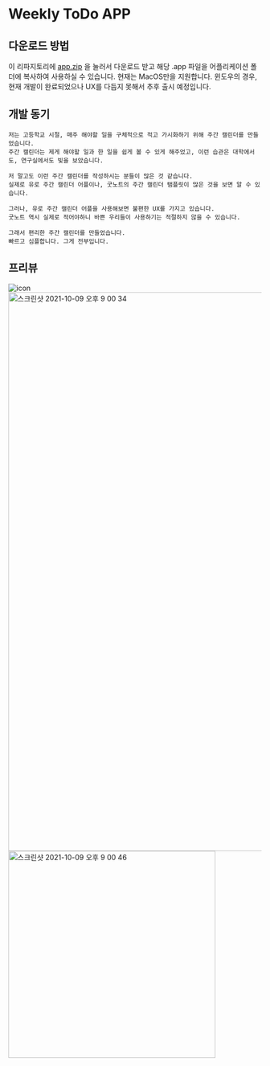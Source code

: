 # Weekly ToDo APP
## 다운로드 방법
이 리파지토리에 [app.zip](https://github.com/KorKite/weekly-Todo-Desktop/blob/main/weektodo.app.zip) 을 눌러서 다운로드 받고 해당 .app 파일을 어플리케이션 폴더에 복사하여 사용하실 수 있습니다.
    현재는 MacOS만을 지원합니다.
    윈도우의 경우, 현재 개발이 완료되었으나 UX를 다듬지 못해서 추후 출시 예정입니다.
    

## 개발 동기
    저는 고등학교 시절, 매주 해야할 일을 구체적으로 적고 가시화하기 위해 주간 캘린더를 만들었습니다.
    주간 캘린더는 제게 해야할 일과 한 일을 쉽게 볼 수 있게 해주었고, 이런 습관은 대학에서도, 연구실에서도 빛을 보았습니다.
    
    저 말고도 이런 주간 캘린더를 작성하시는 분들이 많은 것 같습니다.
    실제로 유로 주간 캘린더 어플이나, 굿노트의 주간 캘린더 탬플릿이 많은 것을 보면 알 수 있습니다.
    
    그러나, 유로 주간 캘린더 어플을 사용해보면 불편한 UX를 가지고 있습니다.
    굿노트 역시 실제로 적어야하니 바쁜 우리들이 사용하기는 적절하지 않을 수 있습니다.
    
    그래서 편리한 주간 캘린더를 만들었습니다.
    빠르고 심플합니다. 그게 전부입니다.
    
## 프리뷰
![icon](https://user-images.githubusercontent.com/50725139/136657047-862931c1-ff2b-4d48-a3c9-0823fceee319.png)
<img width="1112" alt="스크린샷 2021-10-09 오후 9 00 34" src="https://user-images.githubusercontent.com/50725139/136657039-a0770392-0bc5-420c-8eef-bdbcc6b532ac.png">
<img width="412" alt="스크린샷 2021-10-09 오후 9 00 46" src="https://user-images.githubusercontent.com/50725139/136657040-fb28e322-f675-441f-b999-66692cba4d33.png">

